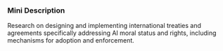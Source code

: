 ### Mini Description

Research on designing and implementing international treaties and agreements specifically addressing AI moral status and rights, including mechanisms for adoption and enforcement.
